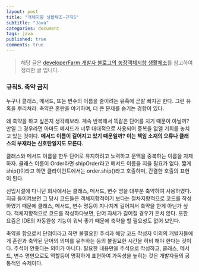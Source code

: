 ```yaml
---
layout: post
title: "객체지향 생활체조-규칙5"
subtitle: "Java"
categories: document
tags: java
published: true
comments: true
---
```


> 해당 글은 [developerFarm 개발자 블로그의 농장객체지향 생활체조](https://developerfarm.wordpress.com/2012/02/03/object_calisthenics_summary)를 참고하여 정리한 글 입니다.

### 규칙5. 축약 금지

누구나 클래스, 메서드, 또는 변수의 이름을 줄이려는 유혹에 곧잘 빠지곤 한다. 그런 유혹을 뿌리쳐라. 축약은 혼란을 야기하며, 더 큰 문제를 숨기는 경향이 있다.

왜 축약을 하고 싶은지 생각해보라. 계속 반복해서 똑같은 단어를 치기 때문이 아닐까? 만일 그 경우라면 아마도 메서드가 너무 대대적으로 사용되어 중복을 없앨 기회를 놓치고 있는 것이다. **메서드 이름이 길어지고 있기 때문일까? 이는 책임 소재의 오류나 클래스의 부재라는 신호탄일지도 모른다.**

클래스와 메서드 이름을 한두 단어로 유지하려고 노력하고 문맥을 중복하는 이름을 자제하자. 클래스 이름이 Order라면 shipOrder라고 메서드 이름을 지을 필요가 없다. 짧게 ship()이라고 하면 클라이언트에서는 order.ship()라고 호출하며, 간결한 호출의 표현이 된다.

신입시절에 다니던 회사에서는 클래스, 메서드, 변수 명을 대부분 축약하여 사용하였다. 지금 돌이켜보면 그 당시 코드들은 객체지향적이기 보다는 절차지향적으로 코드를 작성하였기 때문에 클래스, 메서드, 변수 명등이 지나치게 길어져서 축약을 한게 아닌가 싶다. 객체지향적으로 코드를 작성하다보면, 단어 자체가 길어질 경우가 흔치 않다. 또한 요즘은 IDE의 자동완성 기능이 워낙 좋기 때문에 축약을 할 필요성도 없어 보인다.

축약을 함으로서 단점이라고 하면 불필요한 주석과 해당 코드 작성자 이외의 개발자들에게 혼란과 축약된 단어의 의미를 유추하는 등의 불필요한 시간을 허비 해야 한다는 것이다. 주석이 안좋다는 의미가 아니다. 필요한 내용만을 주석으로 작성하고, 클래스, 메서드, 변수 명만으로도 역할등이 명확하게 표현하여 가독성을 높히는 것은 개발자들의 공통적인 숙제이다.